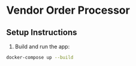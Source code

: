 # Vendor Order Processor 

## Setup Instructions

1. Build and run the app:
```bash
docker-compose up --build

